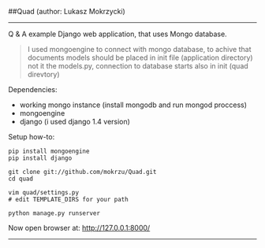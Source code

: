 ##Quad (author: Lukasz Mokrzycki)
- - - 
Q & A example Django web application, that uses Mongo database.

> I used mongoengine to connect with mongo database, to achive that
> documents models should be placed in init file (application directory)
> not it the models.py, connection to database starts also in init (quad direvtory)

Dependencies:
+ working mongo instance (install mongodb and run mongod proccess)
+ mongoengine
+ django (i used django 1.4 version)

Setup how-to:
    
    pip install mongoengine
    pip install django

    git clone git://github.com/mokrzu/Quad.git
    cd quad

    vim quad/settings.py
    # edit TEMPLATE_DIRS for your path

    python manage.py runserver

Now open browser at: http://127.0.0.1:8000/ 
- - -
